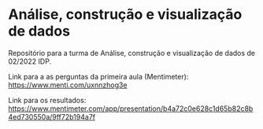 # Análise, construção e visualização de dados
Repositório para a turma de Análise, construção e visualização de dados de 02/2022 IDP.

Link para a as perguntas da primeira aula (Mentimeter): https://www.menti.com/uxnnzhog3e

Link para os resultados: https://www.mentimeter.com/app/presentation/b4a72c0e628c1d65b82c8b4ed730550a/9ff72b194a7f
